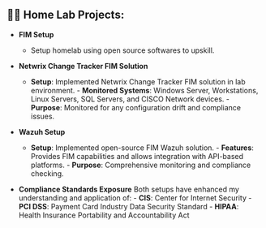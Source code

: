 <h2>👨‍💻 Home Lab Projects:</h2>

- <b>FIM Setup</b>
  - Setup homelab using open source softwares to upskill.
    
- <b>Netwrix Change Tracker FIM Solution</b>
  - **Setup**: Implemented Netwrix Change Tracker FIM solution in lab environment. - **Monitored Systems**: Windows Server, Workstations, Linux Servers, SQL Servers, and CISCO Network devices. - **Purpose**: Monitored for any configuration drift and compliance issues.
 
- <b>Wazuh Setup</b>
  - **Setup**: Implemented open-source FIM Wazuh solution. - **Features**: Provides FIM capabilities and allows integration with API-based platforms. - **Purpose**: Comprehensive monitoring and compliance checking.

- <b>Compliance Standards Exposure</b>
  Both setups have enhanced my understanding and application of: - **CIS**: Center for Internet Security - **PCI DSS**: Payment Card Industry Data Security Standard - **HIPAA**: Health Insurance Portability and Accountability Act
